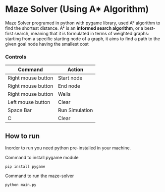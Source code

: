 # Maze Solver (Using A* Algorithm)

Maze Solver programed in python with pygame library, used A* algorithm to find the shortest distance.
A* is an **informed search algorithm**, or a best-first search, meaning that it is formulated in terms of weighted graphs: starting from a specific starting node of a graph, it aims to find a path to the given goal node having the smallest cost

### Controls
| Command  | Action  |
| ------------ | ------------ |
| Right mouse button  | Start node  |
| Right mouse button  |  End node |
|  Right mouse button | Walls  |
| Left mouse button| Clear
|  Space Bar | Run Simulation |
| C | Clear|

## How to run

Inorder to run you need python pre-installed in your machine.

Command to install pygame module
```
pip install pygame
```
Command to run the maze-solver
```
python main.py
```

